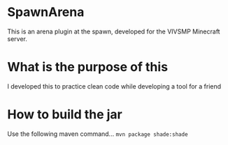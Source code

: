 # SpawnArena

This is an arena plugin at the spawn, developed for the VIVSMP Minecraft server.

# What is the purpose of this

I developed this to practice clean code while developing a tool for a friend

# How to build the jar

Use the following maven command...
`mvn package shade:shade` 
